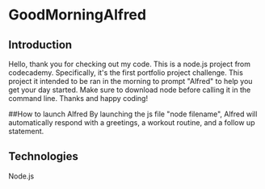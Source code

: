 # GoodMorningAlfred

## Introduction
Hello, thank you for checking out my code. This is a node.js project from codecademy. Specifically, it's the first portfolio project challenge. This project it intended to be ran in the morning to prompt "Alfred" to help you get your day started. Make sure to download node before calling it in the command line. Thanks and happy coding!

##How to launch Alfred
By launching the js file "node filename", Alfred will automatically respond with a greetings, a workout routine, and a follow up statement.

## Technologies
Node.js
